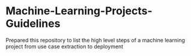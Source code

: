 # Machine-Learning-Projects-Guidelines
Prepared this repository to list the high level steps of a machine learning project from use case extraction to deployment
